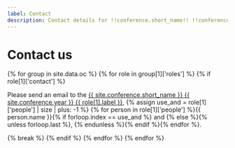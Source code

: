 ```yaml
---
label: Contact
description: Contact details for !!conference.short_name!! !!conference.year!!.
---
```


# Contact us

{% for group in site.data.oc %}
	{% for role in group[1]['roles'] %}
		{% if role[1]['contact'] %}
<p>Please send an email to the <a href="{{ role[1].email }}" title="Retrieve the email address for the {{ site.conference.short_name }} {{ site.conference.year }} {{ role[1].label }}">{{ site.conference.short_name }} {{ site.conference.year }} {{ role[1].label }}</a>, 
		{% assign use_and = role[1]['people'] | size | plus: -1 %}
		{% for person in role[1]['people'] %}{{ person.name }}{% if forloop.index == use_and %} and {% else %}{% unless forloop.last %}, {% endunless %}{% endif %}{% endfor %}.</p>
		{% break %}
		{% endif %}
	{% endfor %}
{% endfor %}

